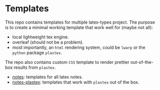 # Templates

This repo contains templates for multiple latex-types project. The purpose is to
create a minimal working template that work well for (maybe not all):
- local lightweight tex engine.
- overleaf (should not be a problem).
- most importantly, an `html` rendering system, could be `lwarp` or 
    the `python` package `plastex`. 

The repo also contains custom `CSS` template to render prettier out-of-the-box results from `plastex`. 

- [notes](/notes/): templates for all latex notes.
- [notes-plastex](/notes-plastex/): templates that work with `plastex` out of the box.